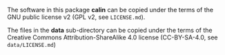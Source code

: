 The software in this package **calin** can be copied under the terms of the
GNU public license v2 (GPL v2, see ```LICENSE.md```).

The files in the **data** sub-directory can be copied under the terms of the
Creative Commons Attribution-ShareAlike 4.0 license (CC-BY-SA-4.0, see
```data/LICENSE.md```)
